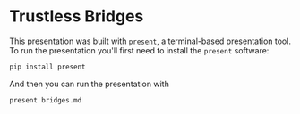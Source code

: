 # Trustless Bridges

This presentation was built with [`present`](https://github.com/vinayak-mehta/present), a
terminal-based presentation tool. To run the presentation you'll first need to install
the `present` software:

```bash
pip install present
```

And then you can run the presentation with

```bash
present bridges.md
```
